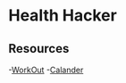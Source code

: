  # Health Hacker

## Resources 
-[WorkOut](https://www.healthline.com/nutrition/workout-routine-for-men#home-exercises)
-[Calander](https://blog.logrocket.com/react-calendar-tutorial-build-customize-calendar/)